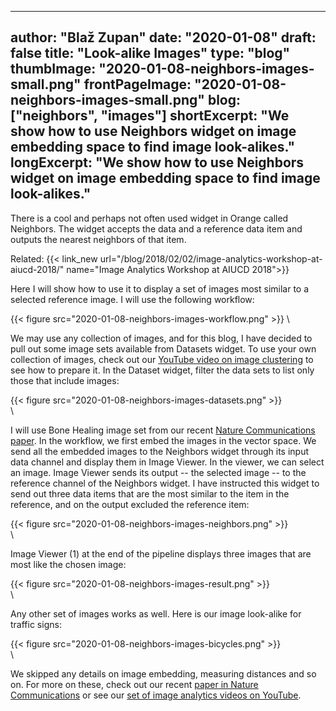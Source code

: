 
---
author: "Blaž Zupan"
date: "2020-01-08"
draft: false
title: "Look-alike Images"
type: "blog"
thumbImage: "2020-01-08-neighbors-images-small.png"
frontPageImage: "2020-01-08-neighbors-images-small.png"
blog: ["neighbors", "images"]
shortExcerpt: "We show how to use Neighbors widget on image embedding space to find image look-alikes."
longExcerpt: "We show how to use Neighbors widget on image embedding space to find image look-alikes."
---

There is a cool and perhaps not often used widget in Orange called Neighbors. The widget accepts the data and a reference data item and outputs the nearest neighbors of that item.

Related: {{< link_new url="/blog/2018/02/02/image-analytics-workshop-at-aiucd-2018/" name="Image Analytics Workshop at AIUCD 2018">}}

Here I will show how to use it to display a set of images most similar to a selected reference image. I will use the following workflow:

{{< figure src="2020-01-08-neighbors-images-workflow.png" >}}
\

We may use any collection of images, and for this blog, I have decided to pull out some image sets available from Datasets widget. To use your own collection of images, check out our [YouTube video on image clustering](https://www.youtube.com/watch?v=Iu8g2Twjn9U) to see how to prepare it. In the Dataset widget, filter the data sets to list only those that include images:

{{< figure src="2020-01-08-neighbors-images-datasets.png" >}}
\
\

I will use Bone Healing image set from our recent [Nature Communications paper](https://www.nature.com/articles/s41467-019-12397-x). In the workflow, we first embed the images in the vector space. We send all the embedded images to the Neighbors widget through its input data channel and display them in Image Viewer. In the viewer, we can select an image. Image Viewer sends its output -- the selected image -- to the reference channel of the Neighbors widget. I have instructed this widget to send out three data items that are the most similar to the item in the reference, and on the output excluded the reference item:

{{< figure src="2020-01-08-neighbors-images-neighbors.png" >}}
\
\

Image Viewer (1) at the end of the pipeline displays three images that are most like the chosen image:

{{< figure src="2020-01-08-neighbors-images-result.png" >}}
\
\

Any other set of images works as well. Here is our image look-alike for traffic signs:

{{< figure src="2020-01-08-neighbors-images-bicycles.png" >}}
\
\

We skipped any details on image embedding, measuring distances and so on. For more on these, check out our recent [paper in Nature Communications](https://www.nature.com/articles/s41467-019-12397-x) or see our [set of image analytics videos on YouTube](https://www.youtube.com/watch?v=Iu8g2Twjn9U).
